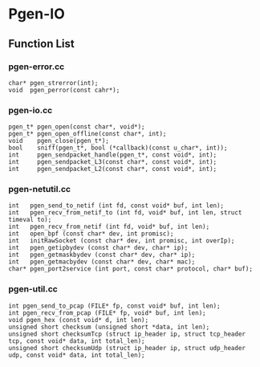 # Pgen-IO

## Function List

### pgen-error.cc

	char* pgen_strerror(int);
	void  pgen_perror(const cahr*);

### pgen-io.cc

	pgen_t* pgen_open(const char*, void*);
	pgen_t* pgen_open_offline(const char*, int);
	void    pgen_close(pgen_t*);
	bool    sniff(pgen_t*, bool (*callback)(const u_char*, int));
	int     pgen_sendpacket_handle(pgen_t*, const void*, int);
	int     pgen_sendpacket_L3(const char*, const void*, int);
	int     pgen_sendpacket_L2(const char*, const void*, int);

### pgen-netutil.cc

	int   pgen_send_to_netif (int fd, const void* buf, int len);
	int   pgen_recv_from_netif_to (int fd, void* buf, int len, struct timeval to);
	int   pgen_recv_from_netif (int fd, void* buf, int len);
	int   open_bpf (const char* dev, int promisc);
	int   initRawSocket (const char* dev, int promisc, int overIp);
	int   pgen_getipbydev (const char* dev, char* ip);
	int   pgen_getmaskbydev (const char* dev, char* ip);
	int   pgen_getmacbydev (const char* dev, char* mac);
	char* pgen_port2service (int port, const char* protocol, char* buf);

### pgen-util.cc

	int pgen_send_to_pcap (FILE* fp, const void* buf, int len);
	int pgen_recv_from_pcap (FILE* fp, void* buf, int len);
	void pgen_hex (const void* d, int len);
	unsigned short checksum (unsigned short *data, int len);
	unsigned short checksumTcp (struct ip_header ip, struct tcp_header tcp, const void* data, int total_len);
	unsigned short checksumUdp (struct ip_header ip, struct udp_header udp, const void* data, int total_len);
